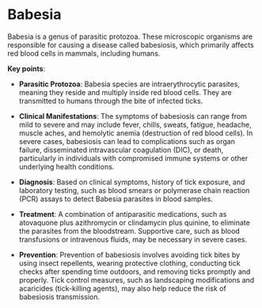 <!--
source: gpt-3 + jph editing
tags: parasites protozoa
-->

# Babesia

Babesia is a genus of parasitic protozoa. These microscopic organisms are responsible for causing a disease called babesiosis, which primarily affects red blood cells in mammals, including humans.

**Key points**:

* **Parasitic Protozoa**: Babesia species are intraerythrocytic parasites, meaning they reside and multiply inside red blood cells. They are transmitted to humans through the bite of infected ticks.

* **Clinical Manifestations**: The symptoms of babesiosis can range from mild to severe and may include fever, chills, sweats, fatigue, headache, muscle aches, and hemolytic anemia (destruction of red blood cells). In severe cases, babesiosis can lead to complications such as organ failure, disseminated intravascular coagulation (DIC), or death, particularly in individuals with compromised immune systems or other underlying health conditions.

* **Diagnosis**: Based on clinical symptoms, history of tick exposure, and laboratory testing, such as blood smears or polymerase chain reaction (PCR) assays to detect Babesia parasites in blood samples.

* **Treatment**: A combination of antiparasitic medications, such as atovaquone plus azithromycin or clindamycin plus quinine, to eliminate the parasites from the bloodstream. Supportive care, such as blood transfusions or intravenous fluids, may be necessary in severe cases.

* **Prevention**: Prevention of babesiosis involves avoiding tick bites by using insect repellents, wearing protective clothing, conducting tick checks after spending time outdoors, and removing ticks promptly and properly. Tick control measures, such as landscaping modifications and acaricides (tick-killing agents), may also help reduce the risk of babesiosis transmission.
